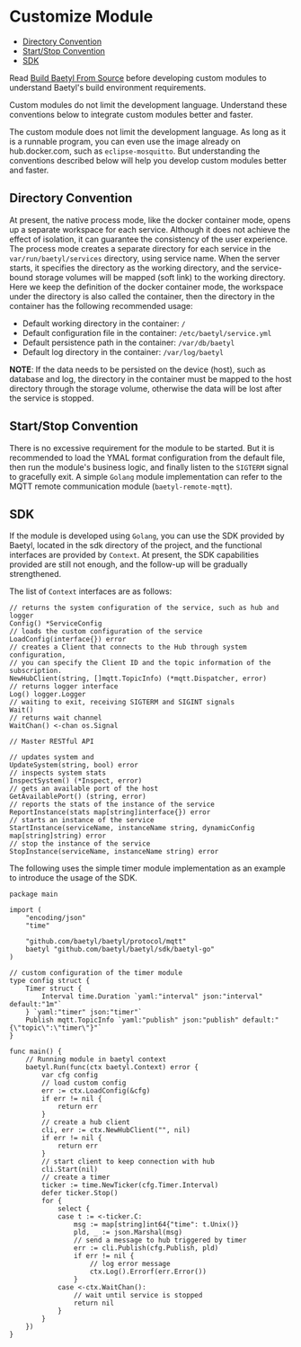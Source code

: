 # Customize Module

- [Directory Convention](#directory-convention)
- [Start/Stop Convention](#startstop-convention)
- [SDK](#sdk)

Read [Build Baetyl From Source](../setup/Build-from-Source.md) before developing custom modules to understand Baetyl's build environment requirements.

Custom modules do not limit the development language. Understand these conventions below to integrate custom modules better and faster.

The custom module does not limit the development language. As long as it is a runnable program, you can even use the image already on hub.docker.com, such as `eclipse-mosquitto`. But understanding the conventions described below will help you develop custom modules better and faster.

## Directory Convention

At present, the native process mode, like the docker container mode, opens up a separate workspace for each service. Although it does not achieve the effect of isolation, it can guarantee the consistency of the user experience. The process mode creates a separate directory for each service in the `var/run/baetyl/services` directory, using service name. When the server starts, it specifies the directory as the working directory, and the service-bound storage volumes will be mapped (soft link) to the working directory. Here we keep the definition of the docker container mode, the workspace under the directory is also called the container, then the directory in the container has the following recommended usage:

- Default working directory in the container: `/`
- Default configuration file in the container: `/etc/baetyl/service.yml`
- Default persistence path in the container: `/var/db/baetyl`
- Default log directory in the container: `/var/log/baetyl`

**NOTE**: If the data needs to be persisted on the device (host), such as database and log, the directory in the container must be mapped to the host directory through the storage volume, otherwise the data will be lost after the service is stopped.

## Start/Stop Convention

There is no excessive requirement for the module to be started. But it is recommended to load the YMAL format configuration from the default file, then run the module's business logic, and finally listen to the `SIGTERM` signal to gracefully exit. A simple `Golang` module implementation can refer to the MQTT remote communication module (`baetyl-remote-mqtt`).

## SDK

If the module is developed using `Golang`, you can use the SDK provided by Baetyl, located in the sdk directory of the project, and the functional interfaces are provided by `Context`. At present, the SDK capabilities provided are still not enough, and the follow-up will be gradually strengthened.

The list of `Context` interfaces are as follows:

```golang
// returns the system configuration of the service, such as hub and logger
Config() *ServiceConfig
// loads the custom configuration of the service
LoadConfig(interface{}) error
// creates a Client that connects to the Hub through system configuration,
// you can specify the Client ID and the topic information of the subscription.
NewHubClient(string, []mqtt.TopicInfo) (*mqtt.Dispatcher, error)
// returns logger interface
Log() logger.Logger
// waiting to exit, receiving SIGTERM and SIGINT signals
Wait()
// returns wait channel
WaitChan() <-chan os.Signal

// Master RESTful API

// updates system and
UpdateSystem(string, bool) error
// inspects system stats
InspectSystem() (*Inspect, error)
// gets an available port of the host
GetAvailablePort() (string, error)
// reports the stats of the instance of the service
ReportInstance(stats map[string]interface{}) error
// starts an instance of the service
StartInstance(serviceName, instanceName string, dynamicConfig map[string]string) error
// stop the instance of the service
StopInstance(serviceName, instanceName string) error
```

The following uses the simple timer module implementation as an example to introduce the usage of the SDK.

```golang
package main

import (
	"encoding/json"
	"time"

	"github.com/baetyl/baetyl/protocol/mqtt"
	baetyl "github.com/baetyl/baetyl/sdk/baetyl-go"
)

// custom configuration of the timer module
type config struct {
	Timer struct {
		Interval time.Duration `yaml:"interval" json:"interval" default:"1m"`
	} `yaml:"timer" json:"timer"`
	Publish mqtt.TopicInfo `yaml:"publish" json:"publish" default:"{\"topic\":\"timer\"}"`
}

func main() {
	// Running module in baetyl context
	baetyl.Run(func(ctx baetyl.Context) error {
		var cfg config
		// load custom config
		err := ctx.LoadConfig(&cfg)
		if err != nil {
			return err
		}
		// create a hub client
		cli, err := ctx.NewHubClient("", nil)
		if err != nil {
			return err
		}
		// start client to keep connection with hub
		cli.Start(nil)
		// create a timer
		ticker := time.NewTicker(cfg.Timer.Interval)
		defer ticker.Stop()
		for {
			select {
			case t := <-ticker.C:
				msg := map[string]int64{"time": t.Unix()}
				pld, _ := json.Marshal(msg)
				// send a message to hub triggered by timer
				err := cli.Publish(cfg.Publish, pld)
				if err != nil {
					// log error message
					ctx.Log().Errorf(err.Error())
				}
			case <-ctx.WaitChan():
				// wait until service is stopped
				return nil
			}
		}
	})
}
```

